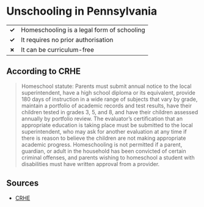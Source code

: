 # Unschooling in Pennsylvania
| | |
|-|-|
| __✓__ | Homeschooling is a legal form of schooling |
| __✓__ | It requires no prior authorisation |
| __✗__ | It can be curriculum-free |

## According to CRHE

> Homeschool statute: Parents must submit annual notice to the local superintendent, have a high school diploma or its equivalent, provide 180 days of instruction in a wide range of subjects that vary by grade, maintain a portfolio of academic records and test results, have their children tested in grades 3, 5, and 8, and have their children assessed annually by portfolio review. The evaluator’s certification that an appropriate education is taking place must be submitted to the local superintendent, who may ask for another evaluation at any time if there is reason to believe the children are not making appropriate academic progress. Homeschooling is not permitted if a parent, guardian, or adult in the household has been convicted of certain criminal offenses, and parents wishing to homeschool a student with disabilities must have written approval from a provider.

## Sources

* [CRHE](https://responsiblehomeschooling.org/Pennsylvania/)
